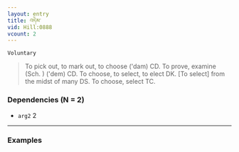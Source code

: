 ```yaml
---
layout: entry
title: འདེམ་
vid: Hill:0888
vcount: 2
---
```

`Voluntary` 
> To pick out, to mark out, to choose ('dam) CD\.
 To prove, examine (Sch\.
) ('dem) CD\.
 To choose, to select, to elect DK\.
 [To select] from the midst of many DS\.
 To choose, select TC\.

### Dependencies (N = 2)
* `arg2` 2

---

### Examples



